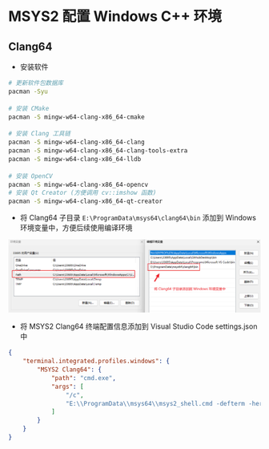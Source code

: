 # MSYS2 配置 Windows C++ 环境

## Clang64

- 安装软件

```sh
# 更新软件包数据库
pacman -Syu

# 安装 CMake
pacman -S mingw-w64-clang-x86_64-cmake

# 安装 Clang 工具链
pacman -S mingw-w64-clang-x86_64-clang
pacman -S mingw-w64-clang-x86_64-clang-tools-extra
pacman -S mingw-w64-clang-x86_64-lldb

# 安装 OpenCV
pacman -S mingw-w64-clang-x86_64-opencv
# 安装 Qt Creator (方便调用 cv::imshow 函数)
pacman -S mingw-w64-clang-x86_64-qt-creator
```

- 将 Clang64 子目录 `E:\ProgramData\msys64\clang64\bin` 添加到 Windows 环境变量中，方便后续使用编译环境

![alt text](image/clang64_environment_variable.png)


- 将 MSYS2 Clang64 终端配置信息添加到 Visual Studio Code settings.json 中

```json
{
    "terminal.integrated.profiles.windows": {
        "MSYS2 Clang64": {
            "path": "cmd.exe",
            "args": [
                "/c",
                "E:\\ProgramData\\msys64\\msys2_shell.cmd -defterm -here -no-start -clang64"
            ]
        }
    }
}
```